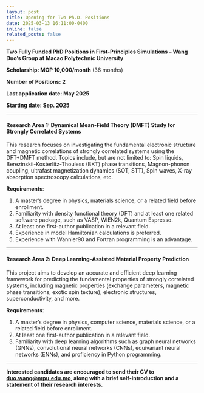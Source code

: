 ```yaml
---
layout: post
title: Opening for Two Ph.D. Positions
date: 2025-03-13 16:11:00-0400
inline: false
related_posts: false
---
```


**Two Fully Funded PhD Positions in First-Principles Simulations – Wang Duo’s Group at Macao Polytechnic University**

**Scholarship: MOP 10,000/month** (36 months)

**Number of Positions: 2**

**Last application date: May 2025**

**Starting date: Sep. 2025**

---
#### **Research Area 1: Dynamical Mean-Field Theory (DMFT) Study for Strongly Correlated Systems**

This research focuses on investigating the fundamental electronic structure and magnetic correlations of strongly correlated systems using the DFT+DMFT method. Topics include, but are not limited to: Spin liquids, Berezinskii-Kosterlitz-Thouless (BKT) phase transitions, Magnon-phonon coupling, ultrafast magnetization dynamics (SOT, STT), Spin waves, X-ray absorption spectroscopy calculations, etc.

**Requirements**:
1. A master’s degree in physics, materials science, or a related field before enrollment.
2. Familiarity with density functional theory (DFT) and at least one related software package, such as VASP, WIEN2k, Quantum Espresso.
3. At least one first-author publication in a relevant field.
4. Experience in model Hamiltonian calculations is preferred.
5. Experience with Wannier90 and Fortran programming is an advantage.

---

#### **Research Area 2: Deep Learning-Assisted Material Property Prediction**

This project aims to develop an accurate and efficient deep learning framework for predicting the fundamental properties of strongly correlated systems, including magnetic properties (exchange parameters, magnetic phase transitions, exotic spin texture), electronic structures, superconductivity, and more.

**Requirements**:
1. A master’s degree in physics, computer science, materials science, or a related field before enrollment.
2. At least one first-author publication in a relevant field.
3. Familiarity with deep learning algorithms such as graph neural networks (GNNs), convolutional neural networks (CNNs), equivariant neural networks (ENNs), and proficiency in Python programming.

--- 

**Interested candidates are encouraged to send their CV to <duo.wang@mpu.edu.mo>, along with a brief self-introduction and a statement of their research interests.**
